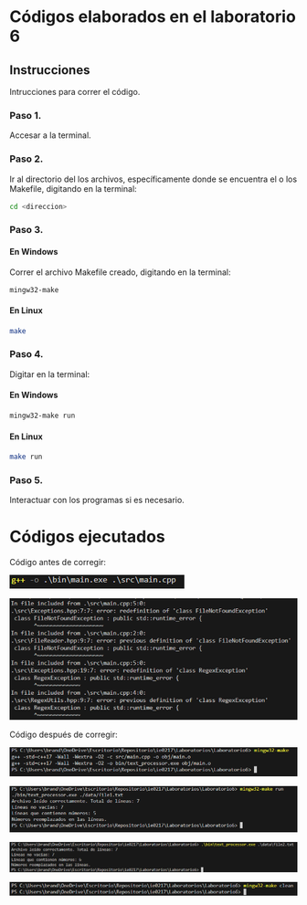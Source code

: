 # Códigos elaborados en el laboratorio 6

## **Instrucciones**

Intrucciones para correr el código.

### Paso 1.

Accesar a la terminal.

### Paso 2.

Ir al directorio del los archivos, específicamente donde se encuentra el o los Makefile, digitando en la terminal:

```bash
cd <direccion>
```

### Paso 3.

#### En Windows

Correr el archivo Makefile creado, digitando en la terminal:

```bash
mingw32-make
```

#### En Linux

```bash
make
```

### Paso 4.

Digitar en la terminal:

#### En Windows

```bash
mingw32-make run
```

#### En Linux

```bash
make run
```

### Paso 5.

Interactuar con los programas si es necesario.

# Códigos ejecutados

Código antes de corregir:

![alt text](/Laboratorios/Laboratorio6/images/image5.png)

![alt text](/Laboratorios/Laboratorio6/images/image6.png)

Código después de corregir:

![alt text](/Laboratorios/Laboratorio6/images/image.png)

![alt text](/Laboratorios/Laboratorio6/images/image-1.png)

![alt text](/Laboratorios/Laboratorio6/images/image-2.png)

![alt text](/Laboratorios/Laboratorio6/images/image-3.png)